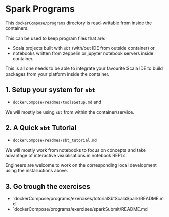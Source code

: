 # Spark Programs

This `dockerCompose/programs` directory is read-writable from inside the containers.

This can be used to keep program files that are:

- Scala projects built with `sbt` (with/out IDE from outside container) or 
- notebooks written from zeppelin or jupyter notebook servers inside container.

This is all one needs to be able to integrate your favourite Scala IDE to build packages from your platform inside the container. 

## 1. Setup your system for `sbt`

- `dockerCompose/readmes/toolsSetup.md` and 

We will mostly be using `sbt` from within the container/service.

## 2. A Quick `sbt` Tutorial

- `dockerCompose/readmes/sbt_tutorial.md` 

We will mostly work from notebooks to focus on concepts and take advantage of interactive visualisations in notebook REPLs.

Engineers are welcome to work on the corresponding local development using the instaructions above.

## 3. Go trough the exercises

- `dockerCompose/programs/exercises/totorialSbtScalaSpark/README.md
- `dockerCompose/programs/exercises/sparkSubmit/README.md
